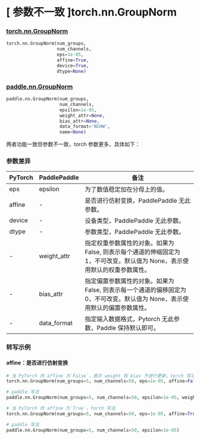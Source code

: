 # [ 参数不一致 ]torch.nn.GroupNorm
### [torch.nn.GroupNorm](https://pytorch.org/docs/stable/generated/torch.nn.GroupNorm.html?highlight=groupnorm#torch.nn.GroupNorm)

```python
torch.nn.GroupNorm(num_groups,
                   num_channels,
                   eps=1e-05,
                   affine=True,
                   device=True,
                   dtype=None)
```

### [paddle.nn.GroupNorm](https://www.paddlepaddle.org.cn/documentation/docs/zh/api/paddle/nn/GroupNorm_cn.html#groupnorm)

```python
paddle.nn.GroupNorm(num_groups,
                    num_channels,
                    epsilon=1e-05,
                    weight_attr=None,
                    bias_attr=None,
                    data_format='NCHW',
                    name=None)
```

两者功能一致但参数不一致，torch 参数更多，具体如下：
### 参数差异
| PyTorch       | PaddlePaddle | 备注                                                   |
| ------------- | ------------ | ------------------------------------------------------ |
| eps           | epsilon      | 为了数值稳定加在分母上的值。                                     |
| affine        | -            | 是否进行仿射变换，PaddlePaddle 无此参数。         |
| device        | -            | 设备类型，PaddlePaddle 无此参数。         |
| dtype         | -            | 参数类型，PaddlePaddle 无此参数。         |
| -             | weight_attr  | 指定权重参数属性的对象。如果为 False, 则表示每个通道的伸缩固定为 1，不可改变。默认值为 None，表示使用默认的权重参数属性。 |
| -             | bias_attr    | 指定偏置参数属性的对象。如果为 False, 则表示每一个通道的偏移固定为 0，不可改变。默认值为 None，表示使用默认的偏置参数属性。 |
| -             | data_format  | 指定输入数据格式，Pytorch 无此参数，Paddle 保持默认即可。 |

### 转写示例
#### affine：是否进行仿射变换
```python
# 当 PyTorch 的 affine 为`False`，表示 weight 和 bias 不进行更新，torch 写法
torch.nn.GroupNorm(num_groups=5, num_channels=50, eps=1e-05, affine=False)

# paddle 写法
paddle.nn.GroupNorm(num_groups=5, num_channels=50, epsilon=1e-05, weight_attr=False, bias_attr=False)

# 当 PyTorch 的 affine 为`True`，torch 写法
torch.nn.GroupNorm(num_groups=5, num_channels=50, eps=1e-05, affine=True)

# paddle 写法
paddle.nn.GroupNorm(num_groups=5, num_channels=50, epsilon=1e-05)
```
